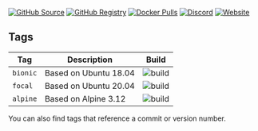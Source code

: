 [![GitHub Source](https://img.shields.io/badge/github-source-ffb64c?style=flat-square&logo=github&logoColor=white)](https://github.com/docker-hotio/docker-base)
[![GitHub Registry](https://img.shields.io/badge/github-registry-ffb64c?style=flat-square&logo=github&logoColor=white)](https://github.com/users/hotio/packages/container/package/base)
[![Docker Pulls](https://img.shields.io/docker/pulls/hotio/base?color=ffb64c&style=flat-square&label=pulls&logo=docker&logoColor=white)](https://hub.docker.com/r/hotio/base)
[![Discord](https://img.shields.io/discord/610068305893523457?style=flat-square&color=ffb64c&label=discord&logo=discord&logoColor=white)](https://hotio.dev/discord)
[![Website](https://img.shields.io/badge/website-hotio.dev-ffb64c?style=flat-square)](https://hotio.dev/containers/base)

## Tags

| Tag        | Description           | Build |
| -----------|-----------------------|-------|
| `bionic`   | Based on Ubuntu 18.04 | ![build](https://img.shields.io/github/workflow/status/docker-hotio/docker-base/build/bionic?style=flat-square&label=) |
| `focal`    | Based on Ubuntu 20.04 | ![build](https://img.shields.io/github/workflow/status/docker-hotio/docker-base/build/focal?style=flat-square&label=) |
| `alpine`   | Based on Alpine 3.12  | ![build](https://img.shields.io/github/workflow/status/docker-hotio/docker-base/build/alpine?style=flat-square&label=) |

You can also find tags that reference a commit or version number.
